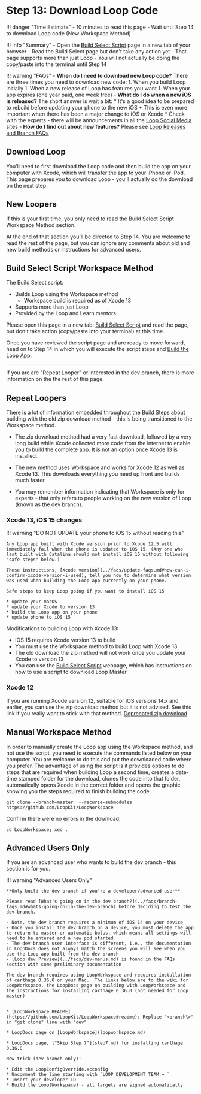 # Step 13: Download Loop Code

!!! danger "Time Estimate"
    - 10 minutes to read this page
    - Wait until Step 14 to download Loop code (New Workspace Method)

!!! info "Summary"
    - Open the [Build Select Script](https://www.loopandlearn.org/build-select/) page in a new tab of your browser
    - Read the Build Select page but don't take any action yet
        - That page supports more than just Loop
        - You will not actually be doing the copy/paste into the terminal until Step 14

!!! warning "FAQs"
    - **When do I need to download new Loop code?** There are three times you need to download new code:
        1. When you build Loop initially
        1. When a new release of Loop has features you want
        1. When your app expires (one year paid, one week free)
    - **What do I do when a new iOS is released?** The short answer is wait a bit:
        * It's a good idea to be prepared to rebuild before updating your phone to the new iOS
        * This is even more important when there has been a major change to iOS or Xcode
        * Check with the experts - there will be announcements in all the [Loop Social Media](../index.md#stay-in-the-loop) sites
    - **How do I find out about new features?** Please see [Loop Releases and Branch FAQs](../faqs/branch-faqs.md)

## Download Loop

You’ll need to first download the Loop code and then build the app on your computer with Xcode, which will transfer the app to your iPhone or iPod. This page prepares you to download Loop - you'll actually do the download on the next step.

## New Loopers

If this is your first time, you only need to read the Build Select Script Workspace Method section.

At the end of that section you'll be directed to Step 14.  You are welcome to read the rest of the page, but you can ignore any comments about old and new build methods or instructions for advanced users.

## Build Select Script Workspace Method

The Build Select script:

* Builds Loop using the Workspace method
    * Workspace build is required as of Xcode 13
* Supports more than just Loop
* Provided by the Loop and Learn mentors

Please open this page in a new tab: [Build Select Script](https://www.loopandlearn.org/build-select/) and read the page, but don't take action (copy/paste into your terminal) at this time.

Once you have reviewed the script page and are ready to move forward, head on to Step 14 in which you will execute the script steps and [Build the Loop App](step14.md).

---

If you are are "Repeat Looper" or interested in the dev branch, there is more information on the the rest of this page.


## Repeat Loopers

There is a lot of information embedded throughout the Build Steps about building with the old zip download method - this is being transitioned to the Workspace method.

* The zip download method had a very fast download, followed by a very long build while Xcode collected more code from the internet to enable you to build the complete app. It is not an option once Xcode 13 is installed.

* The new method uses Workspace and works for Xcode 12 as well as Xcode 13. This downloads everything you need up front and builds much faster.

* You may remember information indicating that Workspace is only for experts - that only refers to people working on the new version of Loop (known as the dev branch).

### Xcode 13, iOS 15 changes

!!! warning "DO NOT UPDATE your phone to iOS 15 without reading this"

    Any Loop app built with Xcode version prior to Xcode 12.5 will immediately fail when the phone is updated to iOS 15. (Any one who last built with Catalina should not install iOS 15 without following "safe steps" below.)

    These instructions, [Xcode version](../faqs/update-faqs.md#how-can-i-confirm-xcode-version-i-used), tell you how to determine what version was used when building the Loop app currently on your phone.

    Safe steps to keep Loop going if you want to install iOS 15

    * update your macOS
    * update your Xcode to version 13
    * build the Loop app on your phone
    * update phone to iOS 15

Modifications to building Loop with Xcode 13:

* iOS 15 requires Xcode version 13 to build
* You must use the Workspace method to build Loop with Xcode 13
* The old download the zip method will not work once you update your Xcode to version 13
* You can use the [Build Select Script](https://www.loopandlearn.org/build-select/) webpage, which has instructions on how to use a script to download Loop Master

### Xcode 12

If you are running Xcode version 12, suitable for iOS versions 14.x and earlier, you can use the zip download method but it is not advised.  See this link if you really want to stick with that method. [Deprecated zip download](step14-zip.md)

## Manual Workspace Method

In order to manually create the Loop app using the Workspace method, and not use the script, you need to execute the commands listed below on your computer. You are welcome to do this and put the downloaded code where you prefer. The advantage of using the script is it provides options to do steps that are required when building Loop a second time, creates a date-time stamped folder for the download, clones the code into that folder, automatically opens Xcode in the correct folder and opens the graphic showing you the steps required to finish building the code.

  `git clone --branch=master  --recurse-submodules https://github.com/LoopKit/LoopWorkspace`

Confirm there were no errors in the download.

  `cd LoopWorkspace; xed .`


## Advanced Users Only

If you are an advanced user who wants to build the dev branch - this section is for you.

!!! warning "Advanced Users Only"

    **Only build the dev branch if you're a developer/advanced user**

    Please read [What's going on in the dev branch?](../faqs/branch-faqs.md#whats-going-on-in-the-dev-branch) before deciding to test the dev branch.

    - Note, the dev branch requires a minimum of iOS 14 on your device
    - Once you install the dev branch on a device, you must delete the app to return to master or automatic-bolus, which means all settings will need to be entered and a new pod started
    - The dev branch user interface is different, i.e., the documentation in LoopDocs does not always match the screens you will see when you use the Loop app built from the dev branch
    - [Loop dev Preview](../faqs/dev-menus.md) is found in the FAQs section with some preliminary documentation

    The dev branch requires using LoopWorkspace and requires installation of carthage 0.36.0 on your Mac.  The links below are to the wiki for LoopWorkspace, the LoopDocs page on building with LoopWorkspace and the instructions for installing carthage 0.36.0 (not needed for Loop master)  


    * [LoopWorkspace README](https://github.com/LoopKit/LoopWorkspace#readme): Replace "<branch\>" in "git clone" line with "dev"

    * LoopDocs page on [LoopWorkspace](loopworkspace.md)

    * LoopDocs page, ["Skip Step 7"](step7.md) for installing carthage 0.36.0

    New trick (dev branch only):

    * Edit the LoopConfigOverride.xcconfig
    * Uncomment the line starting with `LOOP_DEVELOPMENT_TEAM = `
    * Insert your developer ID
    * Build the Loop(Workspace) - all targets are signed automatically
